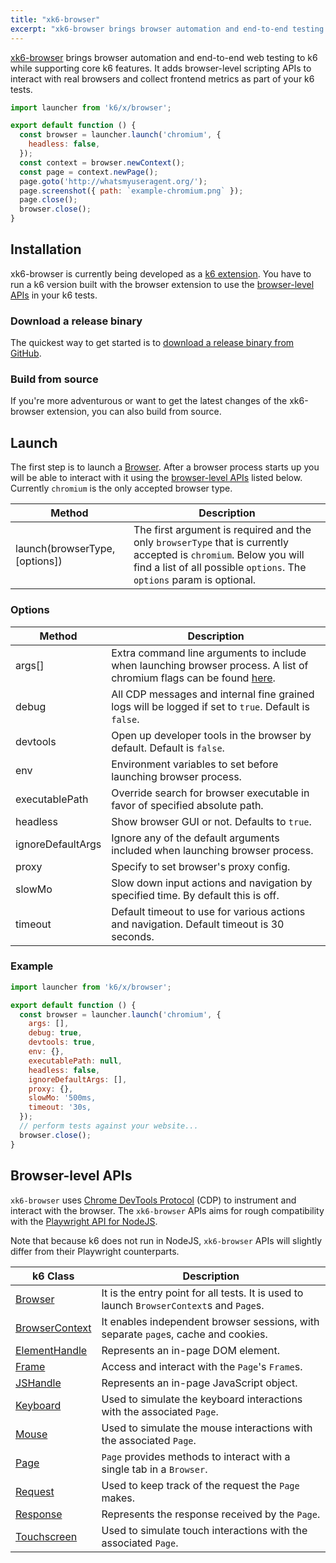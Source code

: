 ```yaml
---
title: "xk6-browser"
excerpt: "xk6-browser brings browser automation and end-to-end testing to k6 while supporting core k6 features. It allows you to interact with real browsers and collect frontend metrics as part of your k6 tests."
---
```


[xk6-browser](https://github.com/grafana/xk6-browser) brings browser automation and end-to-end web testing to k6 while supporting core k6 features. It adds browser-level scripting APIs to interact with real browsers and collect frontend metrics as part of your k6 tests.

<CodeGroup labels={[]}>

```javascript
import launcher from 'k6/x/browser';

export default function () {
  const browser = launcher.launch('chromium', {
    headless: false,
  });
  const context = browser.newContext();
  const page = context.newPage();
  page.goto('http://whatsmyuseragent.org/');
  page.screenshot({ path: `example-chromium.png` });
  page.close();
  browser.close();
}
```

</CodeGroup>

## Installation

xk6-browser is currently being developed as a [k6 extension](/extensions). You have to run a k6 version built with the browser extension to use the [browser-level APIs](#browser-level-apis) in your k6 tests.

### Download a release binary

The quickest way to get started is to [download a release binary from GitHub](https://github.com/grafana/xk6-browser/releases).

### Build from source

If you're more adventurous or want to get the latest changes of the xk6-browser extension, you can also build from source. 

<InstallationInstructions extensionUrl="github.com/grafana/xk6-browser"/>

## Launch

The first step is to launch a [Browser](/javascript-api/xk6-browser/browser). After a browser process starts up you will be able to interact with it using the [browser-level APIs](#browser-level-apis) listed below. Currently `chromium` is the only accepted browser type.

| Method                          | Description                                                                                                                                                                                 |
|---------------------------------|---------------------------------------------------------------------------------------------------------------------------------------------------------------------------------------------|
| launch(browserType, [options]) | The first argument is required and the only `browserType` that is currently accepted is `chromium`. Below you will find a list of all possible `options`. The `options` param is optional. |

### Options

| Method            | Description                                                                                                                                                                         |
|-------------------|-------------------------------------------------------------------------------------------------------------------------------------------------------------------------------------|
| args[]            | Extra command line arguments to include when launching browser process. A list of chromium flags can be found [here](https://peter.sh/experiments/chromium-command-line-switches/). |
| debug             | All CDP messages and internal fine grained logs will be logged if set to `true`. Default is `false`.                                                                                |
| devtools          | Open up developer tools in the browser by default. Default is `false`.                                                                                                              |
| env               | Environment variables to set before launching browser process.                                                                                                                      |
| executablePath    | Override search for browser executable in favor of specified absolute path.                                                                                                         |
| headless          | Show browser GUI or not. Defaults to `true`.                                                                                                                                        |
| ignoreDefaultArgs | Ignore any of the default arguments included when launching browser process.                                                                                                        |
| proxy             | Specify to set browser's proxy config.                                                                                                                                              |
| slowMo            | Slow down input actions and navigation by specified time. By default this is off.                                                                                                   |
| timeout           | Default timeout to use for various actions and navigation. Default timeout is 30 seconds.                                                                                           |

### Example

<CodeGroup labels={[]}>

<!-- eslint-skip -->

```javascript
import launcher from 'k6/x/browser';

export default function () {
  const browser = launcher.launch('chromium', {
    args: [],
    debug: true,
    devtools: true,
    env: {},
    executablePath: null,
    headless: false,
    ignoreDefaultArgs: [],
    proxy: {},
    slowMo: '500ms,
    timeout: '30s,
  });
  // perform tests against your website...
  browser.close();
}
```

</CodeGroup>

## Browser-level APIs

`xk6-browser` uses [Chrome DevTools Protocol](https://chromedevtools.github.io/devtools-protocol/) (CDP) to instrument and interact with the browser. The `xk6-browser` APIs aims for rough compatibility with the [Playwright API for NodeJS](https://playwright.dev/docs/api/class-playwright). 

Note that because k6 does not run in NodeJS, `xk6-browser` APIs will slightly differ from their Playwright counterparts.

| k6 Class |  Description |
| - |  - |
| <BWIPT /> [Browser](/javascript-api/xk6-browser/browser/) | It is the entry point for all tests. It is used to launch `BrowserContext`s and `Page`s. |
| <BWIPT /> [BrowserContext](/javascript-api/xk6-browser/browsercontext/) | It enables independent browser sessions, with separate `page`s, cache and cookies. |
| <BWIPT /> [ElementHandle](/javascript-api/xk6-browser/elementhandle/) | Represents an in-page DOM element. |
| <BWIPT /> [Frame](/javascript-api/xk6-browser/frame/) | Access and interact with the `Page`'s `Frame`s. |
| [JSHandle](/javascript-api/xk6-browser/jshandle) | Represents an in-page JavaScript object. |
| [Keyboard](/javascript-api/xk6-browser/keyboard/) | Used to simulate the keyboard interactions with the associated `Page`. |
| [Mouse](/javascript-api/xk6-browser/mouse/) | Used to simulate the mouse interactions with the associated `Page`. |
| <BWIPT /> [Page](/javascript-api/xk6-browser/page/) | `Page` provides methods to interact with a single tab in a `Browser`. |
| <BWIPT /> [Request](/javascript-api/xk6-browser/request/) | Used to keep track of the request the `Page` makes.  |
| <BWIPT /> [Response](/javascript-api/xk6-browser/response/) | Represents the response received by the `Page`. |
| [Touchscreen](/javascript-api/xk6-browser/touchscreen/) | Used to simulate touch interactions with the associated `Page`. |

